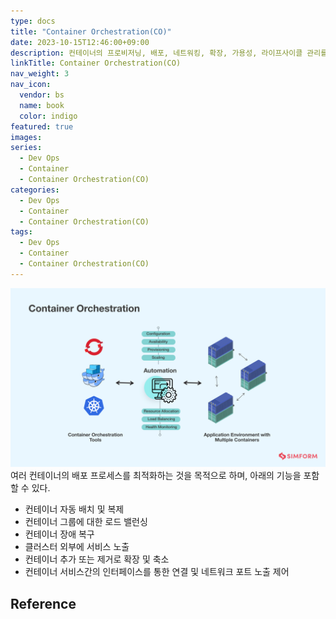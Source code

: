 ```yaml
---
type: docs
title: "Container Orchestration(CO)"
date: 2023-10-15T12:46:00+09:00
description: 컨테이너의 프로비저닝, 배포, 네트워킹, 확장, 가용성, 라이프사이클 관리를 자동화
linkTitle: Container Orchestration(CO)
nav_weight: 3
nav_icon:
  vendor: bs
  name: book
  color: indigo
featured: true
images:
series:
  - Dev Ops
  - Container
  - Container Orchestration(CO)
categories:
  - Dev Ops
  - Container
  - Container Orchestration(CO)
tags:
  - Dev Ops
  - Container
  - Container Orchestration(CO)
---
```


![Center Orchestration](automation-with-container-orchestration.png#center)
여러 컨테이너의 배포 프로세스를 최적화하는 것을 목적으로 하며, 아래의 기능을 포함할 수 있다.

- 컨테이너 자동 배치 및 복제
- 컨테이너 그룹에 대한 로드 밸런싱
- 컨테이너 장애 복구
- 클러스터 외부에 서비스 노출
- 컨테이너 추가 또는 제거로 확장 및 축소
- 컨테이너 서비스간의 인터페이스를 통한 연결 및 네트워크 포트 노출 제어

## Reference
